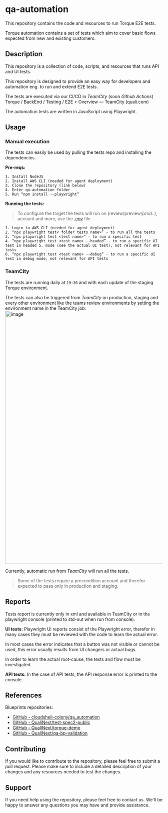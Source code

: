# qa-automation

This repository contains the code and resources to run Torque E2E tests.

Torque automation contains a set of tests which aim to cover basic flows expected from new and existing customers.

## Description

This repository is a collection of code, scripts, and resources that runs API and UI tests. 

This repository is designed to provide an easy way for developers and automation eng. to run and extend E2E tests.

The tests are executed via our CI/CD in _TeamCity_ (soon _Github Actions_) Torque / BackEnd / Testing / E2E > Overview — TeamCity (quali.com)

The automation tests are written in JavaScript using Playwright.


## Usage

### Manual execution

The tests can easily be used by pulling the tests repo and installing the dependencies.

**Pre-reqs:**

``` 
1. Install NodeJS
2. Install AWS CLI (needed for agent deployment)
3. Clone the repository (link below)
4. Enter qa-automation folder
5. Run “npm install --playwright”
```

**Running the tests:**

> To configure the target the tests will run on (review/preview/prod..), account and more, use the [.env](https://github.com/QualiNext/qa-automation/blob/bf48ff25fdd7105ab0e74e31e3ee216e388075f4/.env) file.

```
1. Login to AWS CLI (needed for agent deployment)
2. “npx playwright test< folder tests name>” - to run all the tests
3. “npx playwright test <test name>” - to run a specific test
4. “npx playwright test <test name> --headed” - to run a specific UI test in headed 5. mode (see the actual UI test), not relevant for API tests
6. “npx playwright test <test name> --debug” - to run a specific UI test in debug mode, not relevant for API tests
```

### TeamCity

The tests are running daily at `19:30` and with each update of the staging Torque environment.

The tests can also be triggered from _TeamCity_ on production, staging and every other environment like the teams review environments by setting the environment name in the TeamCity job:
<img width="805" alt="image" src="https://user-images.githubusercontent.com/96681520/217475318-0d3d93e8-9105-490a-9518-7ce8cfd05b28.png">

Currently, automatic run from _TeamCity_ will run all the tests.

> Some of the tests require a precondition account and therefor expected to pass only in production and staging.

## Reports
Tests report is currently only in xml and available in TeamCity or in the playwright console (printed to std-out when run from console).

**UI tests:**
Playwright UI reports consist of the Playwright error, therefor in many cases they must be reviewed with the code to learn the actual error.

In most cases the error indicates that a button was not visible or cannot be used, this error usually results from UI changers or actual bugs.

In order to learn the actual root-cause, the tests and flow must be investigated.

**API tests:**
In the case of API tests, the API response error is printed to the console.

## References 

Blueprints repositories:
* [GitHub - cloudshell-colony/qa_automation](https://github.com/cloudshell-colony/qa_automation)
* [GitHub - QualiNext/test-spec2-public](https://github.com/QualiNext/test-spec2-public)
* [GitHub - QualiNext/torque-demo](https://github.com/QualiNext/torque-demo)
* [GitHub - QualiNext/qa-bp-validation](https://github.com/QualiNext/qa-bp-validation)

## Contributing

If you would like to contribute to the repository, please feel free to submit a pull request. Please make sure to include a detailed description of your changes and any resources needed to test the changes.

## Support

If you need help using the repository, please feel free to contact us. We'll be happy to answer any questions you may have and provide assistance.
